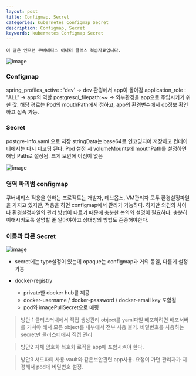 ```yaml
---
layout: post
title: Configmap, Secret
categories: kubernetes Configmap Secret
description: Configmap, Secret
keywords: kubernetes Configmap Secret
---
```


~~~
이 글은 인프런 쿠버네티스 어나더 클래스 복습자료입니다.
~~~

![image](https://github.com/user-attachments/assets/9b5d5bf9-21ad-4c01-be32-3399f427d4c4)

### Configmap

  spring_profiles_active : 'dev' -> dev 환경에서 app이 돌아감
  application_role : "ALL" -> app의 역할
  postgresql_filepath:~~ -> 외부환경을 app으로 주입시키기 위한 값. 해당 경로는 Pod의 mouthPath에서 정하고, app의 환경변수에서 db정보 확인하고 접속 가능.

### Secret
 postgre-info.yaml 으로 저장
 stringData는 base64로 인코딩되어 저장하고 컨테이너에서는 다시 디코딩 된다.
 Pod 설정 시 volumeMounts에 mouthPath를 설정하면 해당 Path로 설정됨.
 크게 보안에 이점이 없음

![image](https://github.com/user-attachments/assets/f7631585-9843-48b6-a590-6168c99a2a3f)

### 영역 파괴범 configmap

  쿠버네티스 적용을 안하는 프로젝트는 개발자, 데브옵스, VM관리자 모두 환경설정파일을 가지고 있지만, 적용을 하면 configmap에서 관리가 가능하다.
  하지만 의견의 차이나 환경설정파일의 관리 방법이 다르기 때문에 충분한 논의와 설명이 필요하다. 충분히 이해시키도록 설명할 줄 알아야하고 상대방의 방법도 존중해야한다.


### 이름과 다른 Secret
  ![image](https://github.com/user-attachments/assets/31f7a136-2581-4de6-87a8-b5e8b9f220b8)

* secret에는 type설정이 있는데 opaque는 configmap과 거의 동일, 다를게 설정 가능

* docker-registry
  * private한 docker hub를 제공
  * docker-username / docker-password / docker-email key 포함됨
  * pod와 imagePullSecret으로 매핑

> 방안 1
> 클러스터내에서 직접 생성관리
> object를 yaml파일 배포하려면 배포서버를 거쳐야 해서 모든 object를 내부에서 전부 사용 불가.
> 비밀번호를 사용하는 secret만 클러스터에서 직접 관리

> 방안2
> 자체 암호화
> 복호화 로직을 app에 포함시켜야 한다.

> 방안3
> 서드파티 사용
> vault와 같은보안관련 app사용. 요청이 가면 관리자가 지정해서 pod에 비밀번호 설정.


